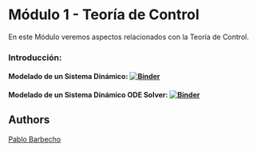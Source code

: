 
# Módulo 1 - Teoría de Control
<p align="justify">
En este Módulo veremos aspectos relacionados con la Teoría de Control.
</p>


### Introducción:

#### Modelado de un Sistema Dinámico: [![Binder](https://mybinder.org/badge_logo.svg)](https://mybinder.org/v2/gh/Pbarbecho/Curso_Python.git/main?labpath=/control/ejercicios/1st_order_dynamic_system.ipynb)

#### Modelado de un Sistema Dinámico ODE Solver: [![Binder](https://mybinder.org/badge_logo.svg)](https://mybinder.org/v2/gh/Pbarbecho/Curso_Python.git/main?labpath=/control/ejercicios/ode_solver.ipynb)


## Authors ##
[Pablo Barbecho](https://www.pbarbecho.com)
